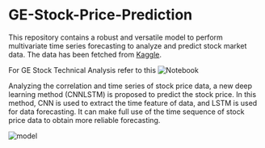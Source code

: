 # GE-Stock-Price-Prediction
This repository contains a robust and versatile model to perform multivariate time series forecasting to analyze and predict stock market data. The data has been fetched from [Kaggle](https://www.kaggle.com/datasets/aniketkolte04/ge-stock-price).

For GE Stock Technical Analysis refer to this ![Notebook](https://www.kaggle.com/code/aniketkolte04/ge-stock-technical-analysis/edit/run/136902647)

Analyzing the correlation and time series of stock price data, a new deep learning method (CNNLSTM) is proposed to predict the stock price. In this method, CNN is used to extract the time feature of data, and LSTM is used for data forecasting. It can make full use of the time sequence of stock price data to obtain more reliable forecasting.

![model](https://github.com/AniketP04/GE-Stock-Price-Prediction/assets/128228805/e5276b13-ff68-4691-93f6-67135e72c7f7)
